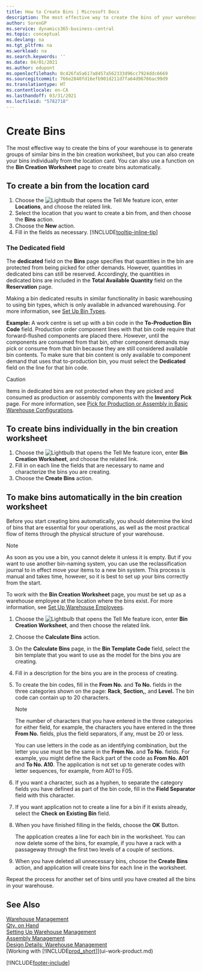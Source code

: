 ```yaml
---
title: How to Create Bins | Microsoft Docs
description: The most effective way to create the bins of your warehouse is to generate groups of similar bins in the bin creation worksheet, but you can also create your bins individually.
author: SorenGP
ms.service: dynamics365-business-central
ms.topic: conceptual
ms.devlang: na
ms.tgt_pltfrm: na
ms.workload: na
ms.search.keywords: ''
ms.date: 04/01/2021
ms.author: edupont
ms.openlocfilehash: 0c426fa5a617a8457a562333d96cc7924ddc6669
ms.sourcegitcommit: 766e2840fd16efb901d211d7fa64d96766ac99d9
ms.translationtype: HT
ms.contentlocale: en-CA
ms.lasthandoff: 03/31/2021
ms.locfileid: "5782718"
---
```

# <a name="create-bins"></a>Create Bins
The most effective way to create the bins of your warehouse is to generate groups of similar bins in the bin creation worksheet, but you can also create your bins individually from the location card. You can also use a function on the **Bin Creation Worksheet** page to create bins automatically.  

## <a name="to-create-a-bin-from-the-location-card"></a>To create a bin from the location card  
1.  Choose the ![Lightbulb that opens the Tell Me feature](media/ui-search/search_small.png "Tell me what you want to do") icon, enter **Locations**, and choose the related link.  
2.  Select the location that you want to create a bin from, and then choose the **Bins** action.  
3. Choose the **New** action.
4. Fill in the fields as necessary. [!INCLUDE[tooltip-inline-tip](includes/tooltip-inline-tip_md.md)]

### <a name="the-dedicated-field"></a>The Dedicated field
The **dedicated** field on the **Bins** page specifies that quantities in the bin are protected from being picked for other demands. However, quantities in dedicated bins can still be reserved. Accordingly, the quantities in dedicated bins are included in the **Total Available Quantity** field on the **Reservation** page.

Making a bin dedicated results in similar functionality in basic warehousing to using bin types, which is only available in advanced warehousing. For more information, see [Set Up Bin Types](warehouse-how-to-set-up-bin-types.md).

**Example:** A work centre is set up with a bin code in the **To-Production Bin Code** field. Production order component lines with that bin code require that forward-flushed components are placed there. However, until the components are consumed from that bin, other component demands may pick or consume from that bin because they are still considered available bin contents. To make sure that bin content is only available to component demand that uses that to-production bin, you must select the **Dedicated** field on the line for that bin code.

> [!Caution]
> Items in dedicated bins are not protected when they are picked and consumed as production or assembly components with the **Inventory Pick** page. For more information, see [Pick for Production or Assembly in Basic Warehouse Configurations](warehouse-how-to-pick-for-production.md).

## <a name="to-create-bins-individually-in-the-bin-creation-worksheet"></a>To create bins individually in the bin creation worksheet  
1.  Choose the ![Lightbulb that opens the Tell Me feature](media/ui-search/search_small.png "Tell me what you want to do") icon, enter **Bin Creation Worksheet**, and choose the related link.  
2.  Fill in on each line the fields that are necessary to name and characterize the bins you are creating.  
3.  Choose the **Create Bins** action.  

## <a name="to-make-bins-automatically-in-the-bin-creation-worksheet"></a>To make bins automatically in the bin creation worksheet  
Before you start creating bins automatically, you should determine the kind of bins that are essential for your operations, as well as the most practical flow of items through the physical structure of your warehouse.  

> [!NOTE]  
>  As soon as you use a bin, you cannot delete it unless it is empty. But if you want to use another bin-naming system, you can use the reclassification journal to in effect move your items to a new bin system. This process is manual and takes time, however, so it is best to set up your bins correctly from the start.  

To work with the **Bin Creation Worksheet** page, you must be set up as a warehouse employee at the location where the bins exist. For more information, see [Set Up Warehouse Employees](warehouse-how-to-set-up-warehouse-employees.md).    

1.  Choose the ![Lightbulb that opens the Tell Me feature](media/ui-search/search_small.png "Tell me what you want to do") icon, enter **Bin Creation Worksheet**, and then choose the related link.  
2.  Choose the **Calculate Bins** action.
3. On the **Calculate Bins** page, in the **Bin Template Code** field, select the bin template that you want to use as the model for the bins you are creating.
4.  Fill in a description for the bins you are in the process of creating.  
5.  To create the bin codes, fill in the **From No.** and **To No.** fields in the three categories shown on the page: **Rack**, **Section,**, and **Level.** The bin code can contain up to 20 characters.  

    > [!NOTE]  
    >  The number of characters that you have entered in the three categories for either field, for example, the characters you have entered in the three **From No.** fields, plus the field separators, if any, must be 20 or less.  

     You can use letters in the code as an identifying combination, but the letter you use must be the same in the **From No.** and **To No.** fields. For example, you might define the Rack part of the code as **From No. A01** and **To No. A10**. The application is not set up to generate codes with letter sequences, for example, from A01 to F05.  

6.  If you want a character, such as a hyphen, to separate the category fields you have defined as part of the bin code, fill in the **Field Separator** field with this character.  
7.  If you want application not to create a line for a bin if it exists already, select the **Check on Existing Bin** field.  
8. When you have finished filling in the fields, choose the **OK** Button.

    The application creates a line for each bin in the worksheet. You can now delete some of the bins, for example, if you have a rack with a passageway through the first two levels of a couple of sections.  

9. When you have deleted all unnecessary bins, choose the **Create Bins** action, and application will create bins for each line in the worksheet.  

Repeat the process for another set of bins until you have created all the bins in your warehouse.  

## <a name="see-also"></a>See Also  
[Warehouse Management](warehouse-manage-warehouse.md)  
[Qty. on Hand](inventory-manage-inventory.md)  
[Setting Up Warehouse Management](warehouse-setup-warehouse.md)     
[Assembly Management](assembly-assemble-items.md)    
[Design Details: Warehouse Management](design-details-warehouse-management.md)  
[Working with [!INCLUDE[prod_short](includes/prod_short.md)]](ui-work-product.md)


[!INCLUDE[footer-include](includes/footer-banner.md)]